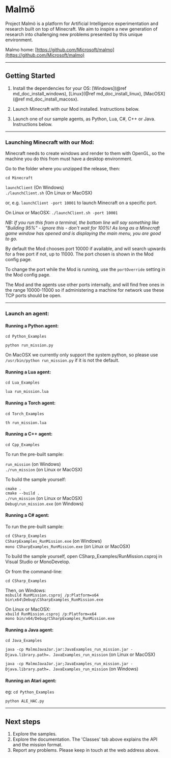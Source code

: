 # Malmö #

Project Malmö is a platform for Artificial Intelligence experimentation and research built on top of Minecraft. We aim to inspire a new generation of research into challenging new problems presented by this unique environment.

Malmo home: [https://github.com/Microsoft/malmo](https://github.com/Microsoft/malmo)

----
    
## Getting Started ##

1. Install the dependencies for your OS: [Windows](@ref md_doc_install_windows), [Linux](@ref md_doc_install_linux), [MacOSX](@ref md_doc_install_macosx).

2. Launch Minecraft with our Mod installed. Instructions below.

3. Launch one of our sample agents, as Python, Lua, C#, C++ or Java. Instructions below.


----

### Launching Minecraft with our Mod: ###

Minecraft needs to create windows and render to them with OpenGL, so the machine you do this from must have a desktop environment.

Go to the folder where you unzipped the release, then:

`cd Minecraft`

`launchClient` (On Windows)  
`./launchClient.sh` (On Linux or MacOSX)

or, e.g. `launchClient -port 10001` to launch Minecraft on a specific port.

On Linux or MacOSX: `./launchClient.sh -port 10001`

*NB: If you run this from a terminal, the bottom line will say something like "Building 95%" - ignore this - don't wait for 100%! As long as a Minecraft game window has opened and is displaying the main menu, you are good to go.*

By default the Mod chooses port 10000 if available, and will search upwards for a free port if not, up to 11000.
The port chosen is shown in the Mod config page.

To change the port while the Mod is running, use the `portOverride` setting in the Mod config page.

The Mod and the agents use other ports internally, and will find free ones in the range 10000-11000 so if administering
a machine for network use these TCP ports should be open.

----

### Launch an agent: ###

#### Running a Python agent: ####

`cd Python_Examples`

`python run_mission.py`

On MacOSX we currently only support the system python, so please use `/usr/bin/python run_mission.py` if it is not the default. 

#### Running a Lua agent: ####

`cd Lua_Examples`

`lua run_mission.lua`

#### Running a Torch agent: ####

`cd Torch_Examples`

`th run_mission.lua`

#### Running a C++ agent: ####

`cd Cpp_Examples`

To run the pre-built sample:

`run_mission` (on Windows)  
`./run_mission` (on Linux or MacOSX)

To build the sample yourself:

`cmake .`  
`cmake --build .`  
`./run_mission` (on Linux or MacOSX)  
`Debug\run_mission.exe` (on Windows)

#### Running a C# agent: ####

To run the pre-built sample:

`cd CSharp_Examples`  
`CSharpExamples_RunMission.exe` (on Windows)  
`mono CSharpExamples_RunMission.exe` (on Linux or MacOSX)

To build the sample yourself, open CSharp_Examples/RunMission.csproj in Visual Studio or MonoDevelop.

Or from the command-line:

`cd CSharp_Examples`

Then, on Windows:  
`msbuild RunMission.csproj /p:Platform=x64`  
`bin\x64\Debug\CSharpExamples_RunMission.exe`

On Linux or MacOSX:  
`xbuild RunMission.csproj /p:Platform=x64`  
`mono bin/x64/Debug/CSharpExamples_RunMission.exe`

#### Running a Java agent: ####

`cd Java_Examples`

`java -cp MalmoJavaJar.jar:JavaExamples_run_mission.jar -Djava.library.path=. JavaExamples_run_mission` (on Linux or MacOSX)

`java -cp MalmoJavaJar.jar;JavaExamples_run_mission.jar -Djava.library.path=. JavaExamples_run_mission` (on Windows)

#### Running an Atari agent: ####

eg:
`cd Python_Examples`

`python ALE_HAC.py`

----

## Next steps ##

1. Explore the samples. 
2. Explore the documentation. The 'Classes' tab above explains the API and the mission format.
3. Report any problems. Please keep in touch at the web address above.

